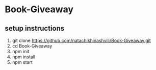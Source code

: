 # Book-Giveaway
## setup instructions
1. git clone https://github.com/natachikhinashvili/Book-Giveaway.git
2. cd Book-Giveaway
3. npm init
4. npm install
5. npm start